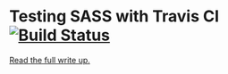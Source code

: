 # Testing SASS with Travis CI [![Build Status](https://travis-ci.org/matthew-andrews/sass-example.png?branch=master)](https://travis-ci.org/matthew-andrews/sass-example)

[Read the full write up.](http://mattandre.ws/2014/01/testing-sass-travis-ci/)
